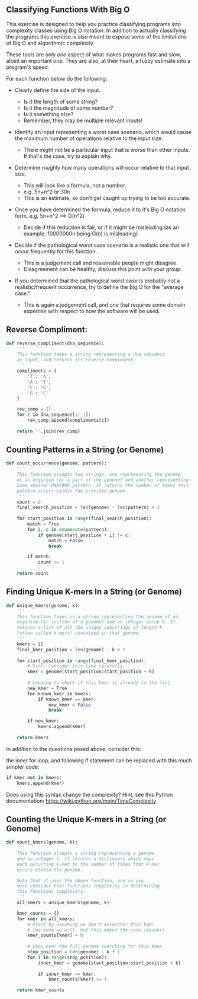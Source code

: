 ## Classifying Functions With Big O

This exercise is designed to help you practice classifying programs
into complexity classes using Big O notation. In addition to actually
classifying the programs this exercise is also meant to expose some
of the limitations of Big O and algorithmic complexity.

These tools are only *one* aspect of what makes programs fast
and slow, albeit an important one. They are also, at their heart, 
a fuzzy estimate into a program's speed.

For each function below do the following:

 * Clearly define the size of the input. 
   * Is it the length of some string?
   * Is it the magnitude of some number?
   * Is it something else?
   * Remember, they may be multiple relevant inputs!

 * Identify an input representing a worst case scenario, which 
   would cause the maximum number of operations relative to the 
   input size.
     * There might not be a particular input that is worse than 
       other inputs. If that's the case, try to explain why.

 * Determine roughly how many operations will occur
   relative to that input size.
     * This will look like a formula, not a number. 
     * e.g. 5n+n^2 or 30n
     * This is an estimate, so don't get caught up trying to be
       too accurate.

 * Once you have determined the formula, reduce it to it's Big O
   notation form. e.g. 5n+n^2 ==> O(n^2)
     * Decide if this reduction is fair, or if it might be misleading
       (as an example, 10000000n being O(n) is misleading)

 * Decide if the pathological worst case scenario is a realistic
   one that will occur frequently for this function. 
     * This is a judgement call and reasonable people might disagree.
     * Disagreement can be healthy, discuss this point with your group.

 * If you determined that the pathological worst case is probably 
   not a realistic/frequent occurrence, try to define the Big O for
   the "average case."
     * This is again a judgement call, and one that requires some
       domain expertise with respect to how the software will be
       used. 

## Reverse Compliment:

```python
def reverse_compliment(dna_sequence):
    '''
    This function takes a string representing a dna sequence 
    as input, and returns its reverse complement.
    '''
    compliments = {
        'T': 'A',
        'A': 'T',
        'C': 'G',
        'G': 'C'
    }

    rev_comp = []
    for c in dna_sequence[::-1]:
        rev_comp.append(compliments[c])
    
    return ''.join(rev_comp)
```
## Counting Patterns in a String (or Genome)

```python
def count_occurrence(genome, pattern):
    '''
    This function accepts two strings, one representing the genome
    of an organism (or a part of the genome) and another representing
    some smaller DNA/RNA pattern. It returns the number of times this
    pattern occurs within the provided genome.
    '''
    count = 0
    final_search_position = len(genome) - len(pattern) + 1
    
    for start_position in range(final_search_position):
        match = True
        for i, c in enumerate(pattern):
            if genome[start_position + i] != c:
                match = False
                break

        if match:
            count += 1
        
    return count
```

## Finding Unique K-mers In a String (or Genome)

```python
def unique_kmers(genome, k):
    '''
    This function takes in a string representing the genome of an
    organism (or section of a genome) and an integer value k. It 
    returns a list of all the unique substrings of length k
    (often called k-mers) contained in that genome.
    '''
    kmers = []
    final_kmer_position = len(genome) - k + 1
    
    for start_position in range(final_kmer_position):
        # Hint: Consider this line carefully... 
        kmer = genome[start_position:start_position + k]
        
        # Looping to check if this kmer is already in the list
        new_kmer = True
        for known_kmer in kmers:
            if known_kmer == kmer:
                new_kmer = False
                break

        if new_kmer:
            kmers.append(kmer)
    
    return kmers
```

In addition to the questions posed above, consider this:

the inner for loop, and following if statement can be replaced with this much simpler code:

```python
if kmer not in kmers:
    kmers.append(kmer)
```

Does using this syntax change the complexity? Hint, see this Python documentation: https://wiki.python.org/moin/TimeComplexity

## Counting the Unique K-mers in a String (or Genome)

```python
def count_kmers(genome, k):
    '''
    This function accepts a string representing a genome
    and an integer k. It returns a dictionary which maps
    each occurring k-mer to the number of times that k-mer
    occurs within the genome.

    Note that it uses the above function, and so you 
    must consider that functions complexity in determining
    this functions complexity.
    '''
    all_kmers = unique_kmers(genome, k)

    kmer_counts = {}
    for kmer in all_kmers:
        # Start by assuming we don't encounter this kmer
        # (we know we will, but this makes the code cleaner)
        kmer_counts[kmer] = 0
        
        # Loop over the full genome searching for this kmer
        stop_position = len(genome) - k + 1
        for i in range(stop_position):
            inner_kmer = genome[start_position:start_position + k]
            
            if inner_kmer == kmer:
                kmer_counts[kmer] += 1

    return kmer_counts
```
